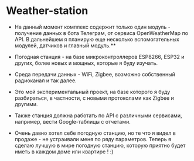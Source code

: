 # Weather-station
- На данный момент комплекс содержит только один модуль - получение данных в бота Телеграм, от сервиса OpenWeatherMap по API. В дальнейшем я планирую еще несколько вспомогательных модулей, датчиков и главный модуль.**

- Погодная станция - на базе микроконтроллеров ESP8266, ESP32 и других, более новых и мощных, которые я буду изучать.
- Среда передачи данных - WiFi, Zigbee, возможно собственный радиоканал и так далее.
- Это мой экспериментальный проект, на базе которого я буду разбираться, в частности, с новыми протоколами как Zigbee и другими. 
- Также станция должна работать по API с различными сервисами, например, вести Google-таблицы с отчетами.
- Очень давно хотел себе погодную станцию, но те что я видел в продаже - не устраивали меня по ряду параметров. Теперь я сделаю лучшую в мире погодную станцию, которую приятно будет иметь в каждом доме или квартире ! :)
